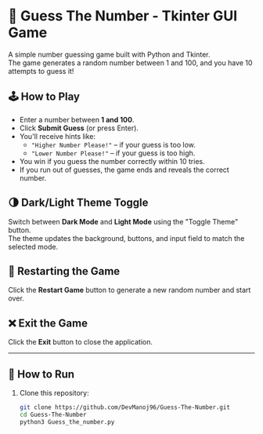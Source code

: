 # 🎯 Guess The Number - Tkinter GUI Game

A simple number guessing game built with Python and Tkinter.  
The game generates a random number between 1 and 100, and you have 10 attempts to guess it!

## 🕹️ How to Play

- Enter a number between **1 and 100**.
- Click **Submit Guess** (or press Enter).
- You'll receive hints like:
  - `"Higher Number Please!"` – if your guess is too low.
  - `"Lower Number Please!"` – if your guess is too high.
- You win if you guess the number correctly within 10 tries.
- If you run out of guesses, the game ends and reveals the correct number.

## 🌗 Dark/Light Theme Toggle

Switch between **Dark Mode** and **Light Mode** using the "Toggle Theme" button.  
The theme updates the background, buttons, and input field to match the selected mode.

## 🔁 Restarting the Game

Click the **Restart Game** button to generate a new random number and start over.

## ❌ Exit the Game

Click the **Exit** button to close the application.

---

## 🚀 How to Run

1. Clone this repository:
   ```bash
   git clone https://github.com/DevManoj96/Guess-The-Number.git
   cd Guess-The-Number
   python3 Guess_the_number.py
